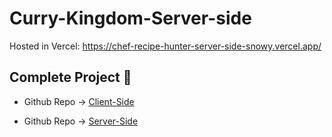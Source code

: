 # Curry-Kingdom-Server-side

Hosted in Vercel: https://chef-recipe-hunter-server-side-snowy.vercel.app/

## Complete Project 💫

- Github Repo -> [Client-Side](https://github.com/Alamin0x01/Curry-Kingdom)

- Github Repo -> [Server-Side](https://github.com/Alamin0x01/Curry-Kingdom-Server)
